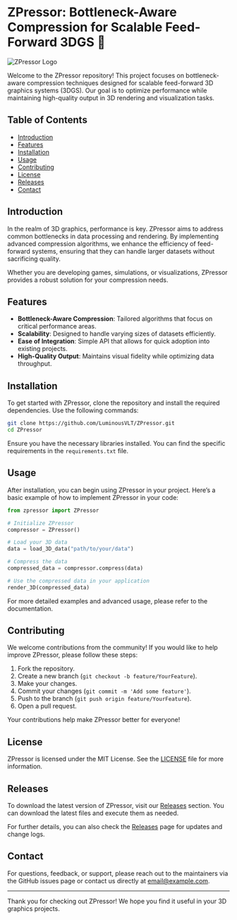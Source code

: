 # ZPressor: Bottleneck-Aware Compression for Scalable Feed-Forward 3DGS 🎉

![ZPressor Logo](https://img.shields.io/badge/ZPressor-Ready-brightgreen)

Welcome to the ZPressor repository! This project focuses on bottleneck-aware compression techniques designed for scalable feed-forward 3D graphics systems (3DGS). Our goal is to optimize performance while maintaining high-quality output in 3D rendering and visualization tasks.

## Table of Contents

- [Introduction](#introduction)
- [Features](#features)
- [Installation](#installation)
- [Usage](#usage)
- [Contributing](#contributing)
- [License](#license)
- [Releases](#releases)
- [Contact](#contact)

## Introduction

In the realm of 3D graphics, performance is key. ZPressor aims to address common bottlenecks in data processing and rendering. By implementing advanced compression algorithms, we enhance the efficiency of feed-forward systems, ensuring that they can handle larger datasets without sacrificing quality. 

Whether you are developing games, simulations, or visualizations, ZPressor provides a robust solution for your compression needs. 

## Features

- **Bottleneck-Aware Compression**: Tailored algorithms that focus on critical performance areas.
- **Scalability**: Designed to handle varying sizes of datasets efficiently.
- **Ease of Integration**: Simple API that allows for quick adoption into existing projects.
- **High-Quality Output**: Maintains visual fidelity while optimizing data throughput.

## Installation

To get started with ZPressor, clone the repository and install the required dependencies. Use the following commands:

```bash
git clone https://github.com/LuminousVLT/ZPressor.git
cd ZPressor
```

Ensure you have the necessary libraries installed. You can find the specific requirements in the `requirements.txt` file.

## Usage

After installation, you can begin using ZPressor in your project. Here’s a basic example of how to implement ZPressor in your code:

```python
from zpressor import ZPressor

# Initialize ZPressor
compressor = ZPressor()

# Load your 3D data
data = load_3D_data("path/to/your/data")

# Compress the data
compressed_data = compressor.compress(data)

# Use the compressed data in your application
render_3D(compressed_data)
```

For more detailed examples and advanced usage, please refer to the documentation.

## Contributing

We welcome contributions from the community! If you would like to help improve ZPressor, please follow these steps:

1. Fork the repository.
2. Create a new branch (`git checkout -b feature/YourFeature`).
3. Make your changes.
4. Commit your changes (`git commit -m 'Add some feature'`).
5. Push to the branch (`git push origin feature/YourFeature`).
6. Open a pull request.

Your contributions help make ZPressor better for everyone!

## License

ZPressor is licensed under the MIT License. See the [LICENSE](LICENSE) file for more information.

## Releases

To download the latest version of ZPressor, visit our [Releases](https://github.com/LuminousVLT/ZPressor/releases) section. You can download the latest files and execute them as needed. 

For further details, you can also check the [Releases](https://github.com/LuminousVLT/ZPressor/releases) page for updates and change logs.

## Contact

For questions, feedback, or support, please reach out to the maintainers via the GitHub issues page or contact us directly at [email@example.com](mailto:email@example.com).

---

Thank you for checking out ZPressor! We hope you find it useful in your 3D graphics projects.